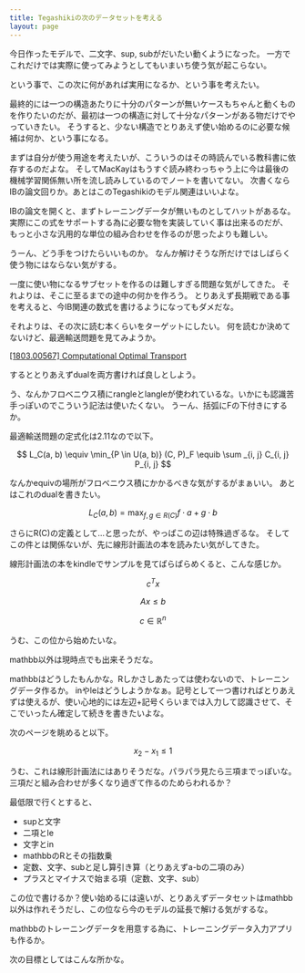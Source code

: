 ```yaml
---
title: Tegashikiの次のデータセットを考える
layout: page
---
```


今日作ったモデルで、二文字、sup, subがだいたい動くようになった。
一方でこれだけでは実際に使ってみようとしてもいまいち使う気が起こらない。

という事で、この次に何があれば実用になるか、という事を考えたい。

最終的には一つの構造あたりに十分のパターンが無いケースもちゃんと動くものを作りたいのだが、最初は一つの構造に対して十分なパターンがある物だけでやっていきたい。
そうすると、少ない構造でとりあえず使い始めるのに必要な候補は何か、という事になる。

まずは自分が使う用途を考えたいが、こういうのはその時読んでいる教科書に依存するのだよな。
そしてMacKayはもうすぐ読み終わっちゃう上に今は最後の機械学習関係無い所を流し読みしているのでノートを書いてない。
次書くならIBの論文回りか。あとはこのTegashikiのモデル関連はいいよな。

IBの論文を開くと、まずトレーニングデータが無いものとしてハットがあるな。
実際にこの式をサポートする為に必要な物を実装していく事は出来るのだが、
もっと小さな汎用的な単位の組み合わせを作るのが思ったよりも難しい。

うーん、どう手をつけたらいいものか。
なんか解けそうな所だけではしばらく使う物にはならない気がする。

一度に使い物になるサブセットを作るのは難しすぎる問題な気がしてきた。
それよりは、そこに至るまでの途中の何かを作ろう。
とりあえず長期戦である事を考えると、今IB関連の数式を書けるようになってもダメだな。

それよりは、その次に読む本くらいをターゲットにしたい。
何を読むか決めてないけど、最適輸送問題を見てみようか。

[[1803.00567] Computational Optimal Transport](https://arxiv.org/abs/1803.00567)

するととりあえずdualを両方書ければ良しとしよう。

う、なんかフロベニウス積にrangleとlangleが使われているな。いかにも認識苦手っぽいのでこういう記法は使いたくない。
うーん、括弧にFの下付きにするか。

最適輸送問題の定式化は2.11なので以下。

$$ L_C(a, b) \equiv \min_{P \in U(a, b)} (C, P)_F \equib \sum _{i, j} C_{i, j} P_{i, j} $$

なんかequivの場所がフロベニウス積にかかるべきな気がするがまぁいい。
あとはこれのdualを書きたい。

$$ L_C(a, b) = \max_{f, g \in R(C)} f \cdot a + g \cdot b $$

さらにR(C)の定義として…と思ったが、やっぱこの辺は特殊過ぎるな。
そしてこの件とは関係ないが、先に線形計画法の本を読みたい気がしてきた。

線形計画法の本をkindleでサンプルを見てぱらぱらめくると、こんな感じか。

$$ c^T x $$

$$ Ax \le b $$

$$ c \in \mathbb{R}^n $$

うむ、この位から始めたいな。

mathbb以外は現時点でも出来そうだな。

mathbbはどうしたもんかな。Rしかさしあたっては使わないので、トレーニングデータ作るか。
inやleはどうしようかなぁ。記号として一つ書ければとりあえずは使えるが、使い心地的には左辺+記号くらいまでは入力して認識させて、そこでいったん確定して続きを書きたいよな。

次のページを眺めると以下。

$$ x_2 - x_1 \le 1 $$

うむ、これは線形計画法にはありそうだな。パラパラ見たら三項までっぽいな。
三項だと組み合わせが多くなり過ぎて作るのためらわれるか？

最低限で行くとすると、

- supと文字
- 二項とle
- 文字とin
- mathbbのRとその指数乗
- 定数、文字、subと足し算引き算（とりあえずa-bの二項のみ）
- プラスとマイナスで始まる項（定数、文字、sub）

この位で書けるか？使い始めるには遠いが、とりあえずデータセットはmathbb以外は作れそうだし、この位なら今のモデルの延長で解ける気がするな。

mathbbのトレーニングデータを用意する為に、トレーニングデータ入力アプリも作るか。

次の目標としてはこんな所かな。